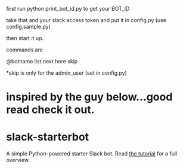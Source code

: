 first run python print_bot_id.py to get your BOT_ID

take that and your slack access token and put it in config.py (use config.sample.py)

then start it up.

commands are 

@botname list next here skip

*skip is only for the admin_user (set in config.py)



# inspired by the guy below...good read check it out.
# slack-starterbot
A simple Python-powered starter Slack bot. Read 
[the tutorial](https://www.fullstackpython.com/blog/build-first-slack-bot-python.html) 
for a full overview.
